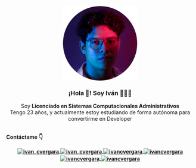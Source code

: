 <p align="center" width="300">
   <img align="center" width="200" src="https://github.com/Ivancvergara/Ivancvergara/blob/5578e430eb20e51f0a65cea9a16e951c3aaecd5d/images/profile.png" />
   <h3 align="center">¡Hola 👋! Soy Iván 👨🏻‍💻</h3>
</p>

<p align="center">Soy <strong>Licenciado en Sistemas Computacionales Administrativos</strong><br/>Tengo 23 años, y actualmente estoy estudiando de forma autónoma para convertirme en Developer</p><br> <strong>Contáctame 👇<strong>
<p align="center">
  <a href="https://instagram.com/ivan_cvergara" target="blank">
    <img align="center" src="https://cdn.jsdelivr.net/npm/simple-icons@3.0.1/icons/instagram.svg" alt="ivan_cvergara" height="28px" width="28px" />
  </a>
  <a href="https://twitter.com/ivan_cvergara" target="blank">
    <img align="center" src="https://cdn.jsdelivr.net/npm/simple-icons@3.0.1/icons/twitter.svg" alt="ivan_cvergara" height="28px" width="28px" />
  </a>
  <a href="https://facebook.com/ivan_cvergara" target="blank">
    <img align="center" src="https://cdn.jsdelivr.net/npm/simple-icons@3.0.1/icons/facebook.svg" alt="ivancvergara" height="28px" width="28px" />
  </a>
  <a href="https://wa.me/527821889102" target="blank">
    <img align="center" src="https://cdn.jsdelivr.net/npm/simple-icons@3.0.1/icons/whatsapp.svg" alt="ivancvergara" height="28px" width="28px" />
  </a>
  
  <a href="https://www.linkedin.com/in/irving-ivan-cuevas-vergara/" target="blank">
    <img align="center" src="https://cdn.jsdelivr.net/npm/simple-icons@3.0.1/icons/linkedin.svg" alt="ivancvergara" height="28px" width="28px" />
  </a>
  
  <a href="mailto:irving_ivan1906@hotmail.com" target="blank">
    <img align="center" src="https://cdn.jsdelivr.net/npm/simple-icons@3.0.1/icons/microsoftoutlook.svg" alt="ivancvergara" height="28px" width="28px" />
  </a>
</p>
